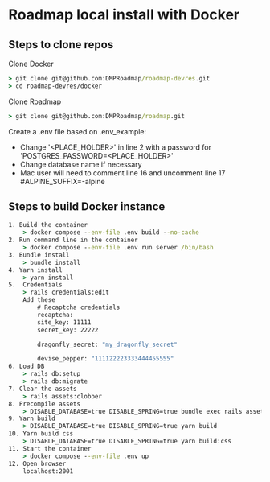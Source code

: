 # Roadmap local install with Docker

## Steps to clone repos

Clone Docker

```cmd
> git clone git@github.com:DMPRoadmap/roadmap-devres.git
> cd roadmap-devres/docker
```

Clone Roadmap

```cmd
> git clone git@github.com:DMPRoadmap/roadmap.git
```

Create a .env file based on .env_example:

- Change '<PLACE_HOLDER>' in line 2 with a password for 'POSTGRES_PASSWORD=<PLACE_HOLDER>'
- Change database name if necessary
- Mac user will need to comment line 16 and uncomment line 17 #ALPINE_SUFFIX=-alpine

## Steps to build Docker instance

```cmd
1. Build the container
    > docker compose --env-file .env build --no-cache
2. Run command line in the container
    > docker compose --env-file .env run server /bin/bash  
3. Bundle install
    > bundle install
4. Yarn install
    > yarn install
5.  Credentials
    > rails credentials:edit
    Add these 
        # Recaptcha credentials
        recaptcha:
        site_key: 11111
        secret_key: 22222

        dragonfly_secret: "my_dragonfly_secret"

        devise_pepper: "111122223333444455555"
6. Load DB
    > rails db:setup
    > rails db:migrate
7. Clear the assets
    > rails assets:clobber
8. Precompile assets
    > DISABLE_DATABASE=true DISABLE_SPRING=true bundle exec rails assets:precompile
9. Yarn build
    > DISABLE_DATABASE=true DISABLE_SPRING=true yarn build
10. Yarn build css
    > DISABLE_DATABASE=true DISABLE_SPRING=true yarn build:css
11. Start the container
    > docker compose --env-file .env up
12. Open browser 
    localhost:2001
```
